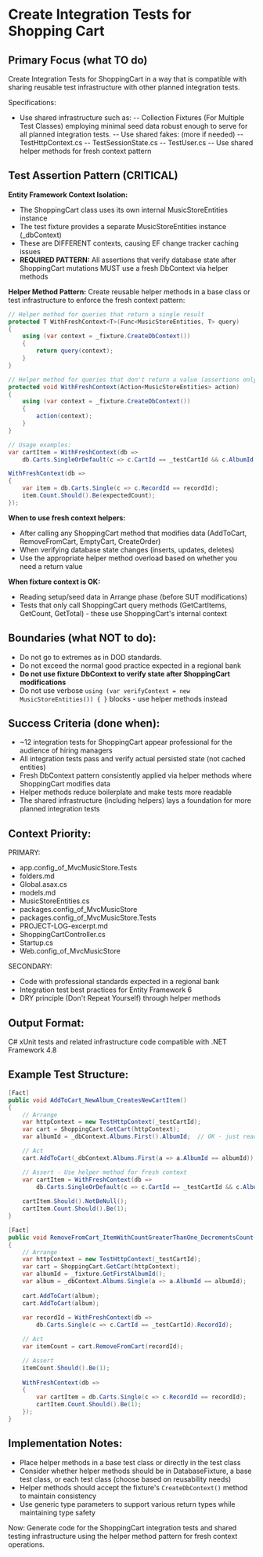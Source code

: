# Create Integration Tests for Shopping Cart

## Primary Focus (what TO do)

Create Integration Tests for ShoppingCart in a way that is compatible with sharing reusable test infrastructure with other planned integration tests.

Specifications:

- Use shared infrastructure such as: -- Collection Fixtures (For Multiple Test Classes) employing minimal seed data robust enough to serve for all planned integration tests. -- Use shared fakes: (more if needed) -- TestHttpContext.cs -- TestSessionState.cs -- TestUser.cs -- Use shared helper methods for fresh context pattern

## Test Assertion Pattern (CRITICAL)

**Entity Framework Context Isolation:**

- The ShoppingCart class uses its own internal MusicStoreEntities instance
- The test fixture provides a separate MusicStoreEntities instance (_dbContext)
- These are DIFFERENT contexts, causing EF change tracker caching issues
- **REQUIRED PATTERN:** All assertions that verify database state after ShoppingCart mutations MUST use a fresh DbContext via helper methods

**Helper Method Pattern:** Create reusable helper methods in a base class or test infrastructure to enforce the fresh context pattern:

```csharp
// Helper method for queries that return a single result
protected T WithFreshContext<T>(Func<MusicStoreEntities, T> query)
{
    using (var context = _fixture.CreateDbContext())
    {
        return query(context);
    }
}

// Helper method for queries that don't return a value (assertions only)
protected void WithFreshContext(Action<MusicStoreEntities> action)
{
    using (var context = _fixture.CreateDbContext())
    {
        action(context);
    }
}

// Usage examples:
var cartItem = WithFreshContext(db => 
    db.Carts.SingleOrDefault(c => c.CartId == _testCartId && c.AlbumId == albumId));

WithFreshContext(db =>
{
    var item = db.Carts.Single(c => c.RecordId == recordId);
    item.Count.Should().Be(expectedCount);
});
```

**When to use fresh context helpers:**

- After calling any ShoppingCart method that modifies data (AddToCart, RemoveFromCart, EmptyCart, CreateOrder)
- When verifying database state changes (inserts, updates, deletes)
- Use the appropriate helper method overload based on whether you need a return value

**When fixture context is OK:**

- Reading setup/seed data in Arrange phase (before SUT modifications)
- Tests that only call ShoppingCart query methods (GetCartItems, GetCount, GetTotal) - these use ShoppingCart's internal context

## Boundaries (what NOT to do):

- Do not go to extremes as in DOD standards.
- Do not exceed the normal good practice expected in a regional bank
- **Do not use fixture DbContext to verify state after ShoppingCart modifications**
- Do not use verbose `using (var verifyContext = new MusicStoreEntities()) { }` blocks - use helper methods instead

## Success Criteria (done when):

- ~12 integration tests for ShoppingCart appear professional for the audience of hiring managers
- All integration tests pass and verify actual persisted state (not cached entities)
- Fresh DbContext pattern consistently applied via helper methods where ShoppingCart modifies data
- Helper methods reduce boilerplate and make tests more readable
- The shared infrastructure (including helpers) lays a foundation for more planned integration tests

## Context Priority:

PRIMARY:

- app.config_of_MvcMusicStore.Tests
- folders.md
- Global.asax.cs
- models.md
- MusicStoreEntities.cs
- packages.config_of_MvcMusicStore
- packages.config_of_MvcMusicStore.Tests
- PROJECT-LOG-excerpt.md
- ShoppingCartController.cs
- Startup.cs
- Web.config_of_MvcMusicStore

SECONDARY:

- Code with professional standards expected in a regional bank
- Integration test best practices for Entity Framework 6
- DRY principle (Don't Repeat Yourself) through helper methods

## Output Format:

C# xUnit tests and related infrastructure code compatible with .NET Framework 4.8

## Example Test Structure:

```csharp
[Fact]
public void AddToCart_NewAlbum_CreatesNewCartItem()
{
    // Arrange
    var httpContext = new TestHttpContext(_testCartId);
    var cart = ShoppingCart.GetCart(httpContext);
    var albumId = _dbContext.Albums.First().AlbumId;  // OK - just reading seed data

    // Act
    cart.AddToCart(_dbContext.Albums.First(a => a.AlbumId == albumId));

    // Assert - Use helper method for fresh context
    var cartItem = WithFreshContext(db => 
        db.Carts.SingleOrDefault(c => c.CartId == _testCartId && c.AlbumId == albumId));
    
    cartItem.Should().NotBeNull();
    cartItem.Count.Should().Be(1);
}

[Fact]
public void RemoveFromCart_ItemWithCountGreaterThanOne_DecrementsCount()
{
    // Arrange
    var httpContext = new TestHttpContext(_testCartId);
    var cart = ShoppingCart.GetCart(httpContext);
    var albumId = _fixture.GetFirstAlbumId();
    var album = _dbContext.Albums.Single(a => a.AlbumId == albumId);
    
    cart.AddToCart(album);
    cart.AddToCart(album);
    
    var recordId = WithFreshContext(db => 
        db.Carts.Single(c => c.CartId == _testCartId).RecordId);

    // Act
    var itemCount = cart.RemoveFromCart(recordId);

    // Assert
    itemCount.Should().Be(1);
    
    WithFreshContext(db =>
    {
        var cartItem = db.Carts.Single(c => c.RecordId == recordId);
        cartItem.Count.Should().Be(1);
    });
}
```

## Implementation Notes:

- Place helper methods in a base test class or directly in the test class
- Consider whether helper methods should be in DatabaseFixture, a base test class, or each test class (choose based on reusability needs)
- Helper methods should accept the fixture's `CreateDbContext()` method to maintain consistency
- Use generic type parameters to support various return types while maintaining type safety

Now: Generate code for the ShoppingCart integration tests and shared testing infrastructure using the helper method pattern for fresh context operations.